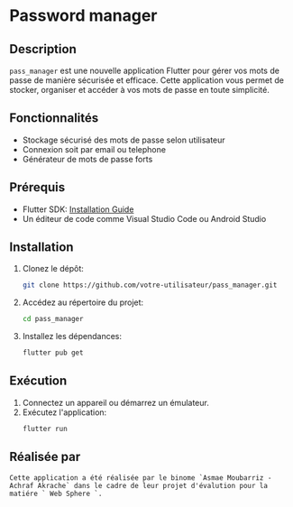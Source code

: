 # Password manager
## Description

`pass_manager` est une nouvelle application Flutter pour gérer vos mots de passe de manière sécurisée et efficace. Cette application vous permet de stocker, organiser et accéder à vos mots de passe en toute simplicité.

## Fonctionnalités

- Stockage sécurisé des mots de passe selon utilisateur
- Connexion soit par email ou telephone 
- Générateur de mots de passe forts

## Prérequis

- Flutter SDK: [Installation Guide](https://flutter.dev/docs/get-started/install)
- Un éditeur de code comme Visual Studio Code ou Android Studio

## Installation

1. Clonez le dépôt:
    ```bash
    git clone https://github.com/votre-utilisateur/pass_manager.git
    ```
2. Accédez au répertoire du projet:
    ```bash
    cd pass_manager
    ```
3. Installez les dépendances:
    ```bash
    flutter pub get
    ```

## Exécution

1. Connectez un appareil ou démarrez un émulateur.
2. Exécutez l'application:
    ```bash
    flutter run
    ```

## Réalisée par

    Cette application a été réalisée par le binome `Asmae Moubarriz - Achraf Akrache` dans le cadre de leur projet d'évalution pour la matiére ` Web Sphere `.

